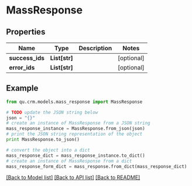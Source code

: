 # MassResponse


## Properties
Name | Type | Description | Notes
------------ | ------------- | ------------- | -------------
**success_ids** | **List[str]** |  | [optional] 
**error_ids** | **List[str]** |  | [optional] 

## Example

```python
from qu.crm.models.mass_response import MassResponse

# TODO update the JSON string below
json = "{}"
# create an instance of MassResponse from a JSON string
mass_response_instance = MassResponse.from_json(json)
# print the JSON string representation of the object
print MassResponse.to_json()

# convert the object into a dict
mass_response_dict = mass_response_instance.to_dict()
# create an instance of MassResponse from a dict
mass_response_form_dict = mass_response.from_dict(mass_response_dict)
```
[[Back to Model list]](../README.md#documentation-for-models) [[Back to API list]](../README.md#documentation-for-api-endpoints) [[Back to README]](../README.md)


